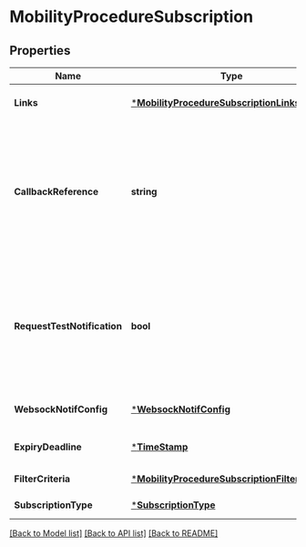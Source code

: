 # MobilityProcedureSubscription

## Properties
Name | Type | Description | Notes
------------ | ------------- | ------------- | -------------
**Links** | [***MobilityProcedureSubscriptionLinks**](MobilityProcedureSubscriptionLinks.md) |  | [optional] [default to null]
**CallbackReference** | **string** | URI selected by the service consumer to receive notifications on the subscribed Application Mobility Service. This shall be included both in the request and in response. | [optional] [default to null]
**RequestTestNotification** | **bool** | Shall be set to TRUE by the service consumer to request a test notification via HTTP on the callbackReference URI, specified in ETSI GS MEC 009, as described in clause 6.12a. | [optional] [default to null]
**WebsockNotifConfig** | [***WebsockNotifConfig**](WebsockNotifConfig.md) |  | [optional] [default to null]
**ExpiryDeadline** | [***TimeStamp**](TimeStamp.md) |  | [optional] [default to null]
**FilterCriteria** | [***MobilityProcedureSubscriptionFilterCriteria**](MobilityProcedureSubscriptionFilterCriteria.md) |  | [default to null]
**SubscriptionType** | [***SubscriptionType**](SubscriptionType.md) |  | [default to null]

[[Back to Model list]](../README.md#documentation-for-models) [[Back to API list]](../README.md#documentation-for-api-endpoints) [[Back to README]](../README.md)


